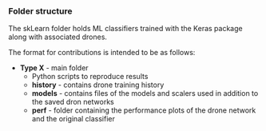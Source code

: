 ### Folder structure

The skLearn folder holds ML classifiers trained with the Keras
package along with associated drones.

The format for contributions is intended to be as follows:
- **Type X** - main folder
    - Python scripts to reproduce results
    - **history** - contains drone training history
    - **models** - contains files of the models and scalers used
    in addition to the saved dron networks
    - **perf** - folder containing the performance plots of the drone
    network and the original classifier
